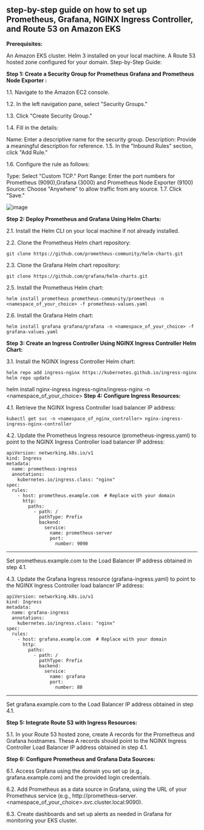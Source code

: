 ## step-by-step guide on how to set up Prometheus, Grafana, NGINX Ingress Controller, and Route 53 on Amazon EKS

**Prerequisites:**

An Amazon EKS cluster.
Helm 3 installed on your local machine.
A Route 53 hosted zone configured for your domain.
Step-by-Step Guide:

**Step 1: Create a Security Group for Prometheus Grafana and Prometheus Node Exporter :**

1.1. Navigate to the Amazon EC2 console.

1.2. In the left navigation pane, select "Security Groups."

1.3. Click "Create Security Group."

1.4. Fill in the details:

Name: Enter a descriptive name for the security group.
Description: Provide a meaningful description for reference.
1.5. In the "Inbound Rules" section, click "Add Rule."

1.6. Configure the rule as follows:

Type: Select "Custom TCP."
Port Range: Enter the port numbers for Prometheus (9090),Grafana (3000) and Prometheus Node Exporter (9100)
Source: Choose "Anywhere" to allow traffic from any source.
1.7. Click "Save."

![image](https://github.com/vijaybiradar/DevOps-AWS-Interview-QA/assets/38376802/afef79d5-69d9-49ce-b719-92deeec86072)


**Step 2: Deploy Prometheus and Grafana Using Helm Charts:**

2.1. Install the Helm CLI on your local machine if not already installed.

2.2. Clone the Prometheus Helm chart repository:
```
git clone https://github.com/prometheus-community/helm-charts.git
```
2.3. Clone the Grafana Helm chart repository:

```
git clone https://github.com/grafana/helm-charts.git
```
2.5. Install the Prometheus Helm chart:

```
helm install prometheus prometheus-community/prometheus -n <namespace_of_your_choice> -f prometheus-values.yaml
```
2.6. Install the Grafana Helm chart:

```
helm install grafana grafana/grafana -n <namespace_of_your_choice> -f grafana-values.yaml
```
**Step 3: Create an Ingress Controller Using NGINX Ingress Controller Helm Chart:**

3.1. Install the NGINX Ingress Controller Helm chart:

```
helm repo add ingress-nginx https://kubernetes.github.io/ingress-nginx
helm repo update
```

helm install nginx-ingress ingress-nginx/ingress-nginx -n <namespace_of_your_choice>
**Step 4: Configure Ingress Resources:**

4.1. Retrieve the NGINX Ingress Controller load balancer IP address:

```
kubectl get svc -n <namespace_of_nginx_controller> nginx-ingress-ingress-nginx-controller
```
4.2. Update the Prometheus Ingress resource (prometheus-ingress.yaml) to point to the NGINX Ingress Controller load balancer IP address:

```
apiVersion: networking.k8s.io/v1
kind: Ingress
metadata:
  name: prometheus-ingress
  annotations:
    kubernetes.io/ingress.class: "nginx"
spec:
  rules:
    - host: prometheus.example.com  # Replace with your domain
      http:
        paths:
          - path: /
            pathType: Prefix
            backend:
              service:
                name: prometheus-server
                port:
                  number: 9090
```
---
Set prometheus.example.com to the Load Balancer IP address obtained in step 4.1.

4.3. Update the Grafana Ingress resource (grafana-ingress.yaml) to point to the NGINX Ingress Controller load balancer IP address:

```
apiVersion: networking.k8s.io/v1
kind: Ingress
metadata:
  name: grafana-ingress
  annotations:
    kubernetes.io/ingress.class: "nginx"
spec:
  rules:
    - host: grafana.example.com  # Replace with your domain
      http:
        paths:
          - path: /
            pathType: Prefix
            backend:
              service:
                name: grafana
                port:
                  number: 80
```
---
Set grafana.example.com to the Load Balancer IP address obtained in step 4.1.

**Step 5: Integrate Route 53 with Ingress Resources:**

5.1. In your Route 53 hosted zone, create A records for the Prometheus and Grafana hostnames. These A records should point to the NGINX Ingress Controller Load Balancer IP address obtained in step 4.1.

**Step 6: Configure Prometheus and Grafana Data Sources:**

6.1. Access Grafana using the domain you set up (e.g., grafana.example.com) and the provided login credentials.

6.2. Add Prometheus as a data source in Grafana, using the URL of your Prometheus service (e.g., http://prometheus-server.<namespace_of_your_choice>.svc.cluster.local:9090).

6.3. Create dashboards and set up alerts as needed in Grafana for monitoring your EKS cluster.
